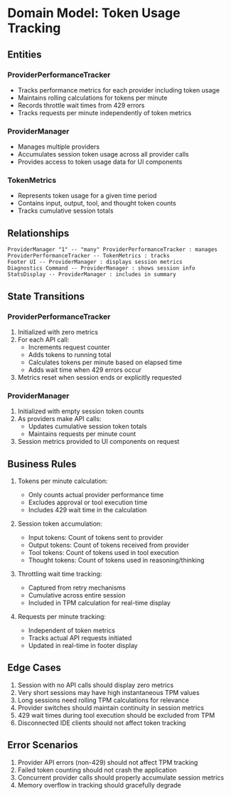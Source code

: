 # Domain Model: Token Usage Tracking

## Entities

### ProviderPerformanceTracker
- Tracks performance metrics for each provider including token usage
- Maintains rolling calculations for tokens per minute
- Records throttle wait times from 429 errors
- Tracks requests per minute independently of token metrics

### ProviderManager
- Manages multiple providers
- Accumulates session token usage across all provider calls
- Provides access to token usage data for UI components

### TokenMetrics
- Represents token usage for a given time period
- Contains input, output, tool, and thought token counts
- Tracks cumulative session totals

## Relationships

```
ProviderManager "1" -- "many" ProviderPerformanceTracker : manages
ProviderPerformanceTracker -- TokenMetrics : tracks
Footer UI -- ProviderManager : displays session metrics
Diagnostics Command -- ProviderManager : shows session info
StatsDisplay -- ProviderManager : includes in summary
```

## State Transitions

### ProviderPerformanceTracker
1. Initialized with zero metrics
2. For each API call:
   - Increments request counter
   - Adds tokens to running total
   - Calculates tokens per minute based on elapsed time
   - Adds wait time when 429 errors occur
3. Metrics reset when session ends or explicitly requested

### ProviderManager
1. Initialized with empty session token counts
2. As providers make API calls:
   - Updates cumulative session token totals
   - Maintains requests per minute count
3. Session metrics provided to UI components on request

## Business Rules

1. Tokens per minute calculation:
   - Only counts actual provider performance time
   - Excludes approval or tool execution time
   - Includes 429 wait time in the calculation

2. Session token accumulation:
   - Input tokens: Count of tokens sent to provider
   - Output tokens: Count of tokens received from provider
   - Tool tokens: Count of tokens used in tool execution
   - Thought tokens: Count of tokens used in reasoning/thinking

3. Throttling wait time tracking:
   - Captured from retry mechanisms
   - Cumulative across entire session
   - Included in TPM calculation for real-time display

4. Requests per minute tracking:
   - Independent of token metrics
   - Tracks actual API requests initiated
   - Updated in real-time in footer display

## Edge Cases

1. Session with no API calls should display zero metrics
2. Very short sessions may have high instantaneous TPM values
3. Long sessions need rolling TPM calculations for relevance
4. Provider switches should maintain continuity in session metrics
5. 429 wait times during tool execution should be excluded from TPM
6. Disconnected IDE clients should not affect token tracking

## Error Scenarios

1. Provider API errors (non-429) should not affect TPM tracking
2. Failed token counting should not crash the application
3. Concurrent provider calls should properly accumulate session metrics
4. Memory overflow in tracking should gracefully degrade